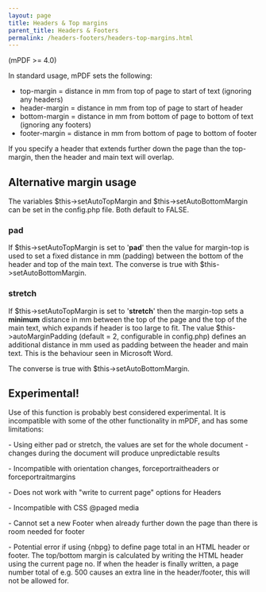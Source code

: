 ```yaml
---
layout: page
title: Headers & Top margins
parent_title: Headers & Footers
permalink: /headers-footers/headers-top-margins.html
---
```


<div id="bpmbook" class="bpmbook" style="direction:ltr;">
<div class="topic_user_field">
<div id="U0">
<p>(mPDF &gt;= 4.0)</p>
<p>In standard usage, mPDF sets the following:</p>
<ul>
<li>top-margin = distance in mm from top of page to start of text (ignoring any headers)</li>
<li>header-margin = distance in mm from top of page to start of header</li>
<li>bottom-margin = distance in mm from bottom of page to bottom of text (ignoring any footers)</li>
<li>footer-margin = distance in mm from bottom of page to bottom of footer</li>
</ul>
<p>If you specify a header that extends further down the page than the top-margin, then the header and main text will overlap.</p>
<h2>Alternative margin usage</h2>
<p>The variables <span class="parameter">$this-&gt;setAutoTopMargin</span> and <span class="parameter">$this-&gt;setAutoBottomMargin</span> can be set in the config.php file. Both default to <span class="smallblock">FALSE</span>.</p>
<h3>pad</h3>
<p>If <span class="parameter">$this-&gt;setAutoTopMargin</span> is set to '<b>pad</b>' then the value for margin-top is used to set a fixed distance in mm (padding) between the bottom of the header and top of the main text. The converse is true with <span class="parameter">$this-&gt;setAutoBottomMargin</span>.</p>
<h3>stretch</h3>
<p>If <span class="parameter">$this-&gt;setAutoTopMargin</span> is set to '<b>stretch</b>' then the margin-top sets a <b>minimum</b> distance in mm between the top of the page and the top of the main text, which expands if header is too large to fit. The value <span class="parameter">$this-&gt;autoMarginPadding</span> (default = 2, configurable in <span class="filename">config.php</span>) defines an additional distance in mm used as padding between the header and main text. This is the behaviour seen in Microsoft Word. 

The converse is true with <span class="parameter">$this-&gt;setAutoBottomMargin</span>.</p>
<h2>Experimental!</h2>
<p>Use of this function is probably best considered experimental. It is incompatible with some of the other functionality in mPDF, and has some limitations:</p>
<p>- Using either pad or stretch, the values are set for the whole document - changes during the document will produce unpredictable results</p>
<p>- Incompatible with orientation changes, <span class="parameter">forceportraitheaders</span> or <span class="parameter">forceportraitmargins</span></p>
<p>- Does not work with "write to current page" options for Headers</p>
<p>- Incompatible with CSS @paged media</p>
<p>- Cannot set a new Footer when already further down the page than there is room needed for footer</p>
<p>- Potential error if using {nbpg} to define page total in an HTML header or footer. The top/bottom margin is calculated by writing the HTML header using the current page no. If when the header is finally written, a page number total of e.g. 500 causes an extra line in the header/footer, this will not be allowed for.</p>
</div>
</div>

